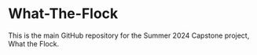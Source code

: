 # What-The-Flock
This is the main GitHub repository for the Summer 2024 Capstone project, What the Flock.
